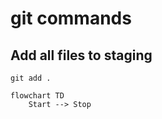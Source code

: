 # git commands

## Add all files to staging
```
git add .
```

```mermaid
flowchart TD
    Start --> Stop
```
